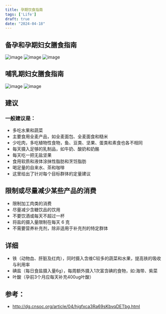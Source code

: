 ```yaml
---
title: 孕期饮食指南
tags: ['Life']
draft: true
date: "2024-04-18"
---
```


## 备孕和孕期妇女膳食指南
![image](https://github.com/ckvv/ckvv.github.io/assets/30174970/0a825946-5777-4aea-95fa-92058db194ec)
![image](https://github.com/ckvv/ckvv.github.io/assets/30174970/0f96d48e-87a4-46d0-8795-2079d8721fef)
![image](https://github.com/ckvv/ckvv.github.io/assets/30174970/c920fcd2-f917-47df-9b72-ba3121c8e7c6)

## 哺乳期妇女膳食指南
![image](https://github.com/ckvv/ckvv.github.io/assets/30174970/8ea88d4a-edbc-440d-b170-a53dc755a761)
![image](https://github.com/ckvv/ckvv.github.io/assets/30174970/d8698ee1-43ad-40ad-8675-f0d276a28d7d)

## 建议
### 一般建议是：
- 多吃水果和蔬菜
- 主要食用全麦产品，如全麦面包、全麦面食和糙米
- 少吃肉，多吃植物性食物，鱼、豆类、坚果、蛋类和素食也各不相同
- 每天摄入足够的乳制品，如牛奶、酸奶和奶酪
- 每天吃一把无盐坚果
- 食用软质和液体涂抹性脂肪和烹饪脂肪
- 喝足量的自来水、茶和咖啡
- 这里给出了针对每个目标群体的定量建议
## 限制或尽量减少某些产品的消费

- 限制加工肉类的消费
- 尽量减少含糖饮品的饮用
- 不要饮酒或每天不超过一杯
- 将盐的摄入量限制在每天 6 克
- 不需要营养补充剂，除非适用于补充剂的特定群体

## 详细
- 铁（动物血、肝脏及红肉），同时摄入含维C较多的蔬菜和水果，提高铁的吸收与利用率
- 碘盐（每日食盐摄入量6g），每周额外摄入1次富含碘的食物，如:海带、紫菜
- 叶酸（孕前3个月应每天补充400ug叶酸）

## 参考：
+ http://dg.cnsoc.org/article/04/hjgfxca3Ra69sKbvqDETbg.html
